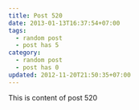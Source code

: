 ```yaml
---
title: Post 520
date: 2013-01-13T16:37:54+07:00
tags:
  - random post
  - post has 5
category:
  - random post
  - post has 0
updated: 2012-11-20T21:50:35+07:00
---
```

This is content of post 520